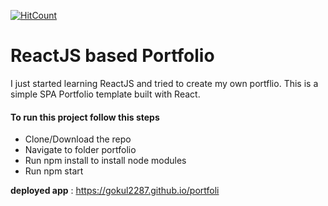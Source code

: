 [![HitCount](http://hits.dwyl.io/gokul2287/portfolio.svg)](http://hits.dwyl.io/gokul2287/portfolio)

# ReactJS based Portfolio 
I just started learning ReactJS and tried to create my own portflio. This is a simple SPA Portfolio template built with React. 


#### To run this project follow this steps 
* Clone/Download the repo
* Navigate to folder portfolio
* Run npm install to install node modules
* Run npm start 

**deployed app** : https://gokul2287.github.io/portfoli
